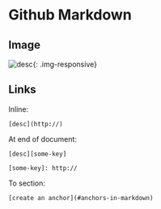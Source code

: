 Github Markdown
===============

Image
-----

![desc](/assets/blog-images/.png){: .img-responsive}

Links
-----

Inline:  
```
[desc](http://)
```

At end of document:  
```
[desc][some-key]

[some-key]: http://
```

To section:  
```
[create an anchor](#anchors-in-markdown)
```
